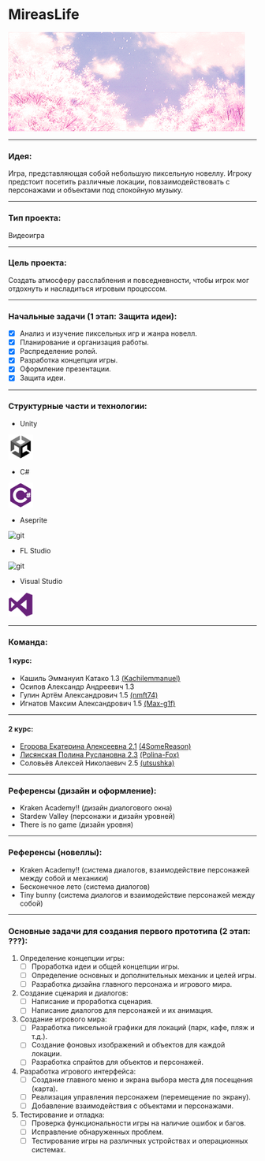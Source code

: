 # MireasLife
![](https://github.com/4SomeReason/MireasLife/blob/main/sakura.gif)
___
### Идея: 
Игра, представляющая собой небольшую пиксельную новеллу. Игроку предстоит посетить различные локации, повзаимодействовать с персонажами и объектами под спокойную музыку.
___
### Тип проекта: 
Видеоигра
___
### Цель проекта: 
Создать атмосферу расслабления и повседневности, чтобы игрок мог отдохнуть и насладиться игровым процессом.
___
### Начальные задачи (1 этап: Защита идеи):
* [x] Анализ и изучение пиксельных игр и жанра новелл.
* [x] Планирование и организация работы.
* [x] Распределение ролей.
* [x] Разработка концепции игры.
* [x] Оформление презентации.
* [X] Защита идеи.
___
### Структурные части и технологии:
* Unity
<img src="https://github.com/devicons/devicon/blob/master/icons/unity/unity-original.svg" title="git" alt="git" width="50" height="50"/>

* C#
<img src="https://github.com/devicons/devicon/blob/master/icons/csharp/csharp-plain.svg" title="git" alt="git" width="50" height="50"/>

* Aseprite
<img src="https://upload.wikimedia.org/wikipedia/commons/2/24/Logo_Aseprite.png" title="git" alt="git" width="50" height="50"/>

* FL Studio
<img src="https://upload.wikimedia.org/wikipedia/ru/4/4c/FL_Studio_logo.png" title="git" alt="git" width="35" height="50"/>

* Visual Studio
<img src="https://github.com/devicons/devicon/blob/master/icons/visualstudio/visualstudio-plain.svg" title="git" alt="git" width="50" height="50"/>

___
### Команда: 
#### 1 курс:
* Кашиль Эммануил Катако 1.3 [(Kachilemmanuel)](https://github.com/kachilemmanuel)
* Осипов Александр Андреевич 1.3
* Гулин Артём Александрович 1.5 [(nmft74)](https://github.com/nmft74)
* Игнатов Максим Александрович 1.5 [(Max-g1f)](https://github.com/Max-g1f)
___
#### 2 курс:
* [Егорова Екатерина Алексеевна 2.1](https://t.me/timeissweet) [(4SomeReason)](https://github.com/4SomeReason)
* [Лисянская Полина Руслановна 2.3](t.me/Fox_Without_Tails) [(Polina-Fox)](https://github.com/Polina-Fox)
* Соловьёв Алексей Николаевич 2.5 [(utsushka)](https://github.com/utsushka)

___
### Референсы (дизайн и оформление): 
* Kraken Academy!! (дизайн диалогового окна)
* Stardew Valley (персонажи и дизайн уровней)
* There is no game (дизайн уровня)
___
### Референсы (новеллы): 
* Kraken Academy!! (система диалогов, взаимодействие персонажей между собой и механики)
* Бесконечное лето (система диалогов)
* Tiny bunny (система диалогов и взаимодействие персонажей между собой)
___
### Основные задачи для создания первого прототипа (2 этап: ???):
1. Определение концепции игры: 
   - [ ] Проработка идеи и общей концепции игры. 
   - [ ] Определение основных и дополнительных механик и целей игры. 
   - [ ] Разработка дизайна главного персонажа и игрового мира. 

2. Создание сценария и диалогов: 
   - [ ] Написание и проработка сценария.
   - [ ] Написание диалогов для персонажей и их анимация. 

3. Создание игрового мира: 
   - [ ] Разработка пиксельной графики для локаций (парк, кафе, пляж и т.д.). 
   - [ ] Создание фоновых изображений и объектов для каждой локации. 
   - [ ] Разработка спрайтов для объектов и персонажей. 

4. Разработка игрового интерфейса: 
   - [ ] Создание главного меню и экрана выбора места для посещения (карта). 
   - [ ] Реализация управления персонажем (перемещение по экрану). 
   - [ ] Добавление взаимодействия с объектами и персонажами. 

5. Тестирование и отладка: 
   - [ ] Проверка функциональности игры на наличие ошибок и багов. 
   - [ ] Исправление обнаруженных проблем. 
   - [ ] Тестирование игры на различных устройствах и операционных системах.
